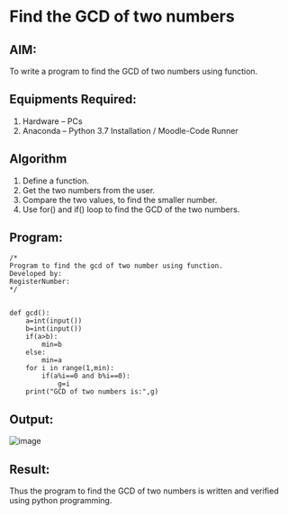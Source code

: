# Find the GCD of two numbers

## AIM:
To write a program to find the GCD of two numbers using function.

## Equipments Required:
1. Hardware – PCs
2. Anaconda – Python 3.7 Installation / Moodle-Code Runner

## Algorithm
1. Define a function.
2. Get the two numbers from the user.
3. Compare the two values, to find the smaller number.
4. Use for() and if() loop to find the GCD of the two numbers.

## Program:
```
/*
Program to find the gcd of two number using function.
Developed by: 
RegisterNumber:  
*/
```
```

def gcd():
    a=int(input())
    b=int(input())
    if(a>b):
        min=b
    else:
        min=a
    for i in range(1,min):
        if(a%i==0 and b%i==0):
            g=i
    print("GCD of two numbers is:",g)
```

## Output:



![image](https://github.com/Jerushli/GCD-of-two-numbers/assets/120041243/2aacab0a-54ce-458c-a3be-f14dd0c3773f)



## Result:
Thus the program to find the GCD of two numbers is written and verified using python programming.

